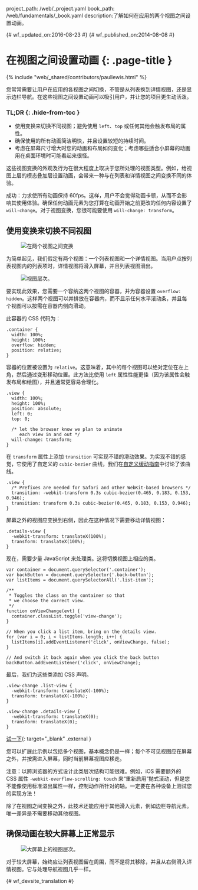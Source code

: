 project_path: /web/_project.yaml
book_path: /web/fundamentals/_book.yaml
description:了解如何在应用的两个视图之间设置动画。

{# wf_updated_on:2016-08-23 #}
{# wf_published_on:2014-08-08 #}

# 在视图之间设置动画 {: .page-title }

{% include "web/_shared/contributors/paullewis.html" %}

您常常需要让用户在应用的各视图之间切换，不管是从列表换到详情视图，还是显示边栏导航。在这些视图之间设置动画可以吸引用户，并让您的项目更生动活泼。

### TL;DR {: .hide-from-toc }
* 使用变换来切换不同视图；避免使用 `left`、`top` 或任何其他会触发布局的属性。
* 确保使用的所有动画简洁明快，并且设置较短的持续时间。
* 考虑在屏幕尺寸增大时您的动画和布局如何变化；考虑哪些适合小屏幕的动画用在桌面环境时可能看起来很怪。

这些视图变换的外观及行为在很大程度上取决于您所处理的视图类型。例如，给视图上层的模态叠加层设置动画，会带来一种与在列表和详情视图之间变换不同的体验。

成功：力求使所有动画保持 60fps。这样，用户不会觉得动画卡顿，从而不会影响其使用体验。确保任何动画元素为您打算在动画开始之前更改的任何内容设置了 `will-change`。对于视图变换，您很可能要使用 `will-change: transform`。

## 使用变换来切换不同视图

<div class="attempt-left">
  <figure>
    <img src="images/view-translate.gif" alt="在两个视图之间变换" />
  </figure>
</div>

为简单起见，我们假定有两个视图：一个列表视图和一个详情视图。当用户点按列表视图内的列表项时，详情视图将滑入屏幕，并且列表视图滑出。

<div style="clear:both;"></div>

<div class="attempt-right">
  <figure>
    <img src="images/container-two-views.svg" alt="视图层次。" />
  </figure>
</div>

要实现此效果，您需要一个容纳这两个视图的容器，并为容器设置 `overflow: hidden`。这样两个视图可以并排放在容器内，而不显示任何水平滚动条，并且每个视图可以按需在容器内侧向滑动。

<div style="clear:both;"></div>

此容器的 CSS 代码为：


    .container {
      width: 100%;
      height: 100%;
      overflow: hidden;
      position: relative;
    }
    

容器的位置被设置为 `relative`。这意味着，其中的每个视图可以绝对定位在左上角，然后通过变形移动位置。此方法比使用 `left` 属性性能更佳（因为该属性会触发布局和绘图），并且通常更容易合理化。


    .view {
      width: 100%;
      height: 100%;
      position: absolute;
      left: 0;
      top: 0;
    
      /* let the browser know we plan to animate
         each view in and out */
      will-change: transform;
    }
    

在 `transform` 属性上添加 `transition` 可实现不错的滑动效果。为实现不错的感觉，它使用了自定义的 `cubic-bezier` 曲线，我们在[自定义缓动指南](custom-easing)中讨论了该曲线。


    .view {
      /* Prefixes are needed for Safari and other WebKit-based browsers */
      transition: -webkit-transform 0.3s cubic-bezier(0.465, 0.183, 0.153, 0.946);
      transition: transform 0.3s cubic-bezier(0.465, 0.183, 0.153, 0.946);
    }
    

屏幕之外的视图应变换到右侧，因此在这种情况下需要移动详情视图：


    .details-view {
      -webkit-transform: translateX(100%);
      transform: translateX(100%);
    }
    

现在，需要少量 JavaScript 来处理类。这将切换视图上相应的类。


    var container = document.querySelector('.container');
    var backButton = document.querySelector('.back-button');
    var listItems = document.querySelectorAll('.list-item');
    
    /**
     * Toggles the class on the container so that
     * we choose the correct view.
     */
    function onViewChange(evt) {
      container.classList.toggle('view-change');
    }
    
    // When you click a list item, bring on the details view.
    for (var i = 0; i < listItems.length; i++) {
      listItems[i].addEventListener('click', onViewChange, false);
    }
    
    // And switch it back again when you click the back button
    backButton.addEventListener('click', onViewChange);
    

最后，我们为这些类添加 CSS 声明。


    .view-change .list-view {
      -webkit-transform: translateX(-100%);
      transform: translateX(-100%);
    }
    
    .view-change .details-view {
      -webkit-transform: translateX(0);
      transform: translateX(0);
    }
    
[试一下](https://googlesamples.github.io/web-fundamentals/fundamentals/design-and-ui/animations/inter-view-animation.html){: target="_blank" .external }

您可以扩展此示例以包括多个视图，基本概念仍是一样；每个不可见视图应在屏幕之外，并按需进入屏幕，同时当前屏幕视图应移走。

注意：以跨浏览器的方式设计此类层次结构可能很难。例如，iOS 需要额外的 CSS 属性 <code>-webkit-overflow-scrolling: touch</code> 来“重新启用”抛式滚动，但是您不能像使用标准溢出属性一样，控制动作所针对的轴。一定要在各种设备上测试您的实现方法！

除了在视图之间变换之外，此技术还能应用于其他滑入元素，例如边栏导航元素。唯一差异是不需要移动其他视图。

## 确保动画在较大屏幕上正常显示

<div class="attempt-right">
  <figure>
    <img src="images/container-two-views-ls.svg" alt="大屏幕上的视图层次。" />
  </figure>
</div>

对于较大屏幕，始终应让列表视图留在周围，而不是将其移除，并且从右侧滑入详情视图。它与处理导航视图几乎一样。






{# wf_devsite_translation #}
